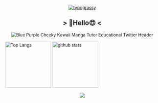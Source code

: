 <div align="center">
  
[![typograssy](https://typograssy.deno.dev/api?text=Renren%20Batabata,%20Hello%20World%20%20&frame=cccccc&comment=%F0%9F%92%95Generated%20by%20kawarimidoll/typograssy%F0%9F%92%95)](https://github.com/kawarimidoll/typograssy)

## > :smiling_face_with_three_hearts:Hello:heart_eyes: <
![Blue Purple Cheeky Kawaii Manga Tutor Educational Twitter Header](https://github.com/renrenbatabata/renrenbatabata/assets/148751281/94d5a3e6-88e9-4943-ab24-0693835a7715)


<p align="left"> 
  <img alt="Top Langs" height="150px" src="https://github-readme-stats.vercel.app/api/top-langs/?username=tomo1227&layout=compact&count_private=true&show_icons=true&theme=tokyonight" />
  <img alt="github stats" height="150px" src="https://github-readme-stats.vercel.app/api?username=renrenbatabata&count_private=true&show_icons=true&show_icons=true&theme=tokyonight" />
</p>

[![](https://github-readme-streak-stats.herokuapp.com/?user=renrenbatabata&theme=renren)](https://github-readme-streak-stats.herokuapp.com/?user=●●●&theme=★★★)

</div>
